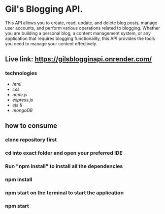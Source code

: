 # Gil's Blogging API.
This API allows you to create, read, update, and delete blog posts, manage user accounts, and perform various operations related to blogging. Whether you are building a personal blog, a content management system, or any application that requires blogging functionality, this API provides the tools you need to manage your content effectively.

## Live link: https://gilsblogginapi.onrender.com/

### technologies
* _html_
* _css_
* _node.js_
* _express.js_
* _ejs_
&
* _mongoDB_

## how to consume
### clone repository first

### cd into exact folder and open your preferred IDE

### Run "npm install" to install all the dependencies

### npm install

### npm start on the terminal to start the application

### npm start
